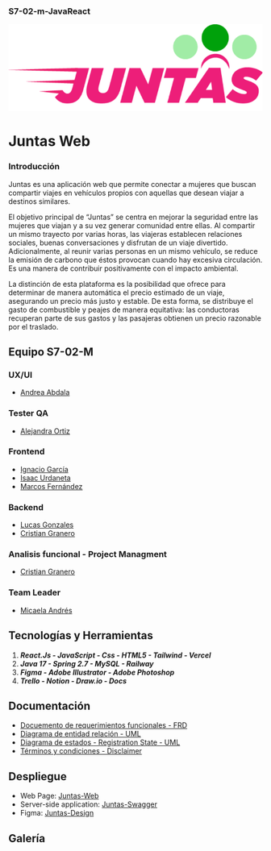 ### S7-02-m-JavaReact

![Juntas Logo](https://github.com/No-Country/s7-02-m-javareact/blob/main/readme_resources/juntas_logo.png)

# Juntas Web

### Introducción

<p> Juntas es una aplicación web que permite conectar a mujeres que buscan compartir
viajes en vehículos propios con aquellas que desean viajar a destinos similares.</p>
<p> El objetivo principal de “Juntas” se centra en mejorar la seguridad entre las mujeres que viajan y a su vez generar comunidad entre ellas. Al compartir un mismo trayecto por varias horas, las viajeras establecen relaciones sociales, buenas conversaciones y disfrutan de un viaje divertido.
Adicionalmente, al reunir varias personas en un mismo vehículo, se reduce la emisión de carbono que éstos provocan cuando hay excesiva circulación. Es una manera de contribuir positivamente con el impacto ambiental.</p>
<p> La distinción de esta plataforma es la posibilidad que ofrece para determinar de manera automática el precio estimado de un viaje, asegurando un precio más justo y estable. De esta forma, se distribuye el gasto de combustible y peajes de manera equitativa: las conductoras recuperan parte de sus gastos y las pasajeras obtienen un precio razonable por el traslado.</p>

## Equipo S7-02-M

### UX/UI
* [Andrea Abdala](https://www.linkedin.com/in/andruabdala)

### Tester QA
* [Alejandra Ortiz](https://github.com/AlejandraOrtiz2403)

### Frontend
* [Ignacio García](https://github.com/iegarcia)
* [Isaac Urdaneta](https://github.com/IducSoft)
* [Marcos Fernández](https://github.com/marcosfer243)

### Backend
* [Lucas Gonzales](https://github.com/lucas2205)
* [Cristian Granero](https://github.com/cristiangranero90)

### Analisis funcional - Project Managment
* [Cristian Granero](https://github.com/cristiangranero90)

### Team Leader
* [Micaela Andrés](https://www.linkedin.com/in/micaelaandres)

## Tecnologías y Herramientas

1. ***React.Js - JavaScript - Css - HTML5 - Tailwind - Vercel***
2. ***Java 17 - Spring 2.7 - MySQL - Railway***
3. ***Figma - Adobe Illustrator - Adobe Photoshop***
4. ***Trello - Notion - Draw.io - Docs***

## Documentación
* [Docuemento de requerimientos funcionales - FRD](https://docs.google.com/document/d/1F-gqtVG6_88kVm2KrrytbO5hxrH9D5ESIZVyvpmiFUc/edit?usp=share_link)
* [Diagrama de entidad relación - UML](https://drive.google.com/file/d/1wt1HSWKEa9j9G7XC-0H-s-WYctCr33mK/view?usp=share_link)
* [Diagrama de estados - Registration State - UML](https://drive.google.com/file/d/1MyyYtWAUOsLy-7nxccIyHY6na44OwU7s/view?usp=share_link)
* [Términos y condiciones - Disclaimer](https://docs.google.com/document/d/1qGQF_LXcAIeb5QWvhYHfwQk3XN0QYjifS9MfSv58etQ/edit?usp=share_link)

## Despliegue
* Web Page: [Juntas-Web](https://juntaas.vercel.app/#/home)
* Server-side application: [Juntas-Swagger](https://juntas-web-server-production.up.railway.app/swagger-ui/)
* Figma: [Juntas-Design](https://www.figma.com/file/rBGHlllstnUdobdZPAlRPM/Juntas?node-id=1-9&t=IqoprU29TbjjQYPE-0)

## Galería
